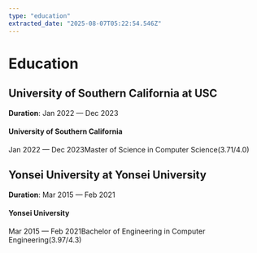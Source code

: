 ```yaml
---
type: "education"
extracted_date: "2025-08-07T05:22:54.546Z"
---
```


# Education

## University of Southern California at USC
**Duration**: Jan 2022 — Dec 2023


#### University of Southern California
Jan 2022 — Dec 2023Master of Science in Computer Science(3.71/4.0)

## Yonsei University at Yonsei University
**Duration**: Mar 2015 — Feb 2021


#### Yonsei University
Mar 2015 — Feb 2021Bachelor of Engineering in Computer Engineering(3.97/4.3)

